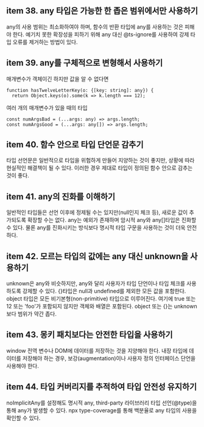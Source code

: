 ## item 38. any 타입은 가능한 한 좁은 범위에서만 사용하기

any의 사용 범위는 최소화하여야 하며, 함수의 반환 타입에 any를 사용하는 것은 피해야 한다.
예기치 못한 확장성을 피하기 위해 any 대신 @ts-ignore를 사용하여 강제 타입 오류를 제거하는 방법이 있다.

## item 39. any를 구체적으로 변형해서 사용하기

매개변수가 객체이긴 하지만 값을 알 수 없다면

```
function hasTwelveLetterKey(o: {[key: string]: any}) {
  return Object.keys(o).some(k => k.length === 12);

```

여러 개의 매개변수가 있을 때의 타입

```
const numArgsBad = (...args: any) => args.length;
const numArgsGood = (...args: any[]) => args.length;
```

## item 40. 함수 안으로 타입 단언문 감추기

타입 선언문은 일반적으로 타입을 위험하게 만들어 지양하는 것이 좋지만, 상황에 따라 현실적인 해결책이 될 수 있다.
이러한 경우 제대로 타입이 정의된 함수 안으로 감추는 것이 좋다.

## item 41. any의 진화를 이해하기

일반적인 타입들은 선언 이후에 정제될 수는 있지만(null인지 체크 등), 새로운 값이 추가되도록 확장할 수는 없다.
any는 예외가 존재하며 암시적 any와 any[]타입은 진화할 수 있다.
물론 any를 진화시키는 방식보다 명시적 타입 구문을 사용하는 것이 더욱 안전하다.

## item 42. 모르는 타입의 값에는 any 대신 unknown을 사용하기

unknown은 any와 비슷하지만, any와 달리 사용자가 타입 단언이나 타입 체크를 사용하도록 강제할 수 있다.
{}타입은 null과 undefined를 제외한 모든 값을 포함한다.
object 타입은 모든 비기본형(non-primitive) 타입으로 이루어진다. 여기에 true 또는 12 또는 'foo'가 포함되지 않지만 객체와 배열은 포함된다.
object 또는 {}는 unknown보다 범위가 약간 좁다.

## item 43. 몽키 패치보다는 안전한 타입을 사용하기

window 전역 변수나 DOM에 데이터를 저장하는 것을 지양해야 한다.
내장 타입에 데이터를 저장해야 하는 경우, 보강(augmentation)이나 사용자 정의 인터페이스 단언을 사용해야 한다.

## item 44. 타입 커버리지를 추적하여 타입 안전성 유지하기

noImplicitAny를 설정해도 명시적 any, third-party 라이브러리 타입 선언(@type)을 통해 any가 발생할 수 있다.
npx type-coverage를 통해 백분율로 any 타입의 사용을 확인할 수 있다.
